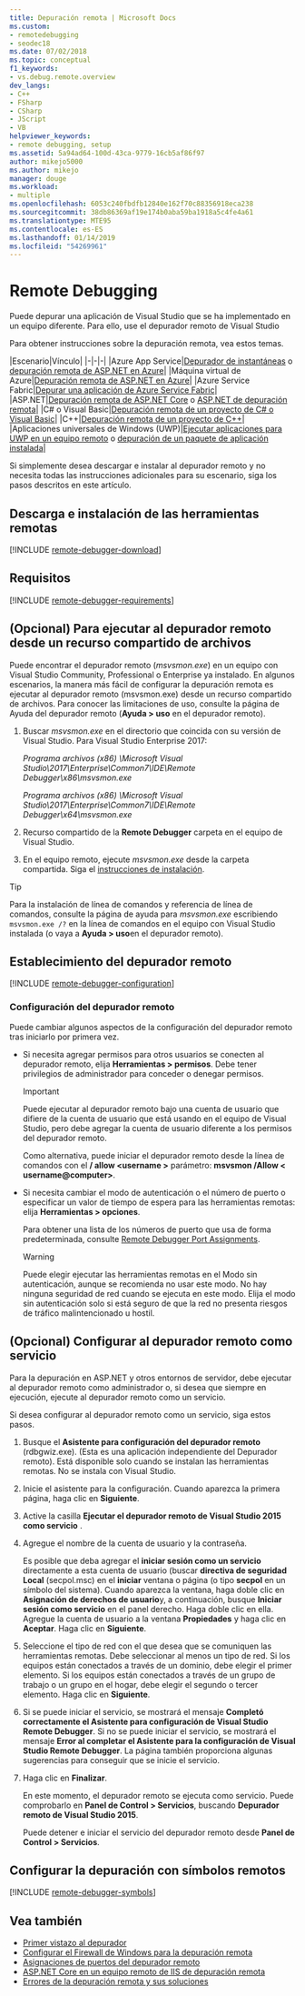 ```yaml
---
title: Depuración remota | Microsoft Docs
ms.custom:
- remotedebugging
- seodec18
ms.date: 07/02/2018
ms.topic: conceptual
f1_keywords:
- vs.debug.remote.overview
dev_langs:
- C++
- FSharp
- CSharp
- JScript
- VB
helpviewer_keywords:
- remote debugging, setup
ms.assetid: 5a94ad64-100d-43ca-9779-16cb5af86f97
author: mikejo5000
ms.author: mikejo
manager: douge
ms.workload:
- multiple
ms.openlocfilehash: 6053c240fbdfb12840e162f70c88356918eca238
ms.sourcegitcommit: 38db86369af19e174b0aba59ba1918a5c4fe4a61
ms.translationtype: MTE95
ms.contentlocale: es-ES
ms.lasthandoff: 01/14/2019
ms.locfileid: "54269961"
---
```

# <a name="remote-debugging"></a>Remote Debugging
Puede depurar una aplicación de Visual Studio que se ha implementado en un equipo diferente. Para ello, use el depurador remoto de Visual Studio

Para obtener instrucciones sobre la depuración remota, vea estos temas.

|Escenario|Vínculo|
|-|-|-|
|Azure App Service|[Depurador de instantáneas](../debugger/debug-live-azure-applications.md) o [depuración remota de ASP.NET en Azure](../debugger/remote-debugging-azure.md)|
|Máquina virtual de Azure|[Depuración remota de ASP.NET en Azure](../debugger/remote-debugging-azure.md)|
|Azure Service Fabric|[Depurar una aplicación de Azure Service Fabric](/azure/service-fabric/service-fabric-debugging-your-application#debug-a-remote-service-fabric-application)|
|ASP.NET|[Depuración remota de ASP.NET Core](../debugger/remote-debugging-aspnet-on-a-remote-iis-computer.md) o [ASP.NET de depuración remota](../debugger/remote-debugging-aspnet-on-a-remote-iis-7-5-computer.md)|
|C# o Visual Basic|[Depuración remota de un proyecto de C# o Visual Basic](../debugger/remote-debugging-csharp.md)|
|C++|[Depuración remota de un proyecto de C++](../debugger/remote-debugging-cpp.md)|
|Aplicaciones universales de Windows (UWP)|[Ejecutar aplicaciones para UWP en un equipo remoto](../debugger/run-windows-store-apps-on-a-remote-machine.md) o [depuración de un paquete de aplicación instalada](../debugger/debug-installed-app-package.md)|

Si simplemente desea descargar e instalar al depurador remoto y no necesita todas las instrucciones adicionales para su escenario, siga los pasos descritos en este artículo.

## <a name="download-and-install-the-remote-tools"></a>Descarga e instalación de las herramientas remotas

[!INCLUDE [remote-debugger-download](../debugger/includes/remote-debugger-download.md)]

## <a name="requirements_msvsmon"></a> Requisitos

[!INCLUDE [remote-debugger-requirements](../debugger/includes/remote-debugger-requirements.md)]

## <a name="fileshare_msvsmon"></a> (Opcional) Para ejecutar al depurador remoto desde un recurso compartido de archivos

Puede encontrar el depurador remoto (*msvsmon.exe*) en un equipo con Visual Studio Community, Professional o Enterprise ya instalado. En algunos escenarios, la manera más fácil de configurar la depuración remota es ejecutar al depurador remoto (msvsmon.exe) desde un recurso compartido de archivos. Para conocer las limitaciones de uso, consulte la página de Ayuda del depurador remoto (**Ayuda > uso** en el depurador remoto).

1. Buscar *msvsmon.exe* en el directorio que coincida con su versión de Visual Studio. Para Visual Studio Enterprise 2017:

      *Programa archivos (x86) \Microsoft Visual Studio\2017\Enterprise\Common7\IDE\Remote Debugger\x86\msvsmon.exe*

      *Programa archivos (x86) \Microsoft Visual Studio\2017\Enterprise\Common7\IDE\Remote Debugger\x64\msvsmon.exe*

2. Recurso compartido de la **Remote Debugger** carpeta en el equipo de Visual Studio.

3. En el equipo remoto, ejecute *msvsmon.exe* desde la carpeta compartida. Siga el [instrucciones de instalación](#bkmk_setup).

> [!TIP]
> Para la instalación de línea de comandos y referencia de línea de comandos, consulte la página de ayuda para *msvsmon.exe* escribiendo ``msvsmon.exe /?`` en la línea de comandos en el equipo con Visual Studio instalada (o vaya a **Ayuda > uso**en el depurador remoto).

## <a name="bkmk_setup"></a> Establecimiento del depurador remoto

[!INCLUDE [remote-debugger-configuration](../debugger/includes/remote-debugger-configuration.md)]

### <a name="configure_msvsmon"></a> Configuración del depurador remoto
Puede cambiar algunos aspectos de la configuración del depurador remoto tras iniciarlo por primera vez.

-   Si necesita agregar permisos para otros usuarios se conecten al depurador remoto, elija **Herramientas > permisos**. Debe tener privilegios de administrador para conceder o denegar permisos.

     > [!IMPORTANT]
     > Puede ejecutar al depurador remoto bajo una cuenta de usuario que difiere de la cuenta de usuario que está usando en el equipo de Visual Studio, pero debe agregar la cuenta de usuario diferente a los permisos del depurador remoto.

     Como alternativa, puede iniciar el depurador remoto desde la línea de comandos con el **/ allow \<username >** parámetro: **msvsmon /Allow \< username@computer>**.

-   Si necesita cambiar el modo de autenticación o el número de puerto o especificar un valor de tiempo de espera para las herramientas remotas: elija **Herramientas > opciones**.

     Para obtener una lista de los números de puerto que usa de forma predeterminada, consulte [Remote Debugger Port Assignments](../debugger/remote-debugger-port-assignments.md).

     > [!WARNING]
     >  Puede elegir ejecutar las herramientas remotas en el Modo sin autenticación, aunque se recomienda no usar este modo. No hay ninguna seguridad de red cuando se ejecuta en este modo. Elija el modo sin autenticación solo si está seguro de que la red no presenta riesgos de tráfico malintencionado u hostil.

##  <a name="bkmk_configureService"></a> (Opcional) Configurar al depurador remoto como servicio
Para la depuración en ASP.NET y otros entornos de servidor, debe ejecutar al depurador remoto como administrador o, si desea que siempre en ejecución, ejecute al depurador remoto como un servicio.

 Si desea configurar al depurador remoto como un servicio, siga estos pasos.

1. Busque el **Asistente para configuración del depurador remoto** (rdbgwiz.exe). (Esta es una aplicación independiente del Depurador remoto). Está disponible solo cuando se instalan las herramientas remotas. No se instala con Visual Studio.

2. Inicie el asistente para la configuración. Cuando aparezca la primera página, haga clic en **Siguiente**.

3. Active la casilla **Ejecutar el depurador remoto de Visual Studio 2015 como servicio** .

4. Agregue el nombre de la cuenta de usuario y la contraseña.

    Es posible que deba agregar el **iniciar sesión como un servicio** directamente a esta cuenta de usuario (buscar **directiva de seguridad Local** (secpol.msc) en el **iniciar** ventana o página (o tipo  **secpol** en un símbolo del sistema). Cuando aparezca la ventana, haga doble clic en **Asignación de derechos de usuario**y, a continuación, busque **Iniciar sesión como servicio** en el panel derecho. Haga doble clic en ella. Agregue la cuenta de usuario a la ventana **Propiedades** y haga clic en **Aceptar**. Haga clic en **Siguiente**.

5. Seleccione el tipo de red con el que desea que se comuniquen las herramientas remotas. Debe seleccionar al menos un tipo de red. Si los equipos están conectados a través de un dominio, debe elegir el primer elemento. Si los equipos están conectados a través de un grupo de trabajo o un grupo en el hogar, debe elegir el segundo o tercer elemento. Haga clic en **Siguiente**.

6. Si se puede iniciar el servicio, se mostrará el mensaje **Completó correctamente el Asistente para configuración de Visual Studio Remote Debugger**. Si no se puede iniciar el servicio, se mostrará el mensaje **Error al completar el Asistente para la configuración de Visual Studio Remote Debugger**. La página también proporciona algunas sugerencias para conseguir que se inicie el servicio.

7. Haga clic en **Finalizar**.

   En este momento, el depurador remoto se ejecuta como servicio. Puede comprobarlo en **Panel de Control > Servicios**, buscando **Depurador remoto de Visual Studio 2015**.

   Puede detener e iniciar el servicio del depurador remoto desde **Panel de Control > Servicios**.

## <a name="set-up-debugging-with-remote-symbols"></a>Configurar la depuración con símbolos remotos

[!INCLUDE [remote-debugger-symbols](../debugger/includes/remote-debugger-symbols.md)]

## <a name="see-also"></a>Vea también

- [Primer vistazo al depurador](../debugger/debugger-feature-tour.md)
- [Configurar el Firewall de Windows para la depuración remota](../debugger/configure-the-windows-firewall-for-remote-debugging.md)
- [Asignaciones de puertos del depurador remoto](../debugger/remote-debugger-port-assignments.md)
- [ASP.NET Core en un equipo remoto de IIS de depuración remota](../debugger/remote-debugging-aspnet-on-a-remote-iis-computer.md)
- [Errores de la depuración remota y sus soluciones](../debugger/remote-debugging-errors-and-troubleshooting.md)